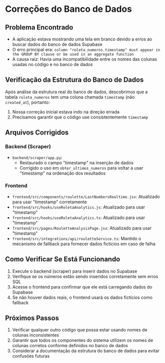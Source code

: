# Correções do Banco de Dados

## Problema Encontrado
- A aplicação estava mostrando uma tela em branco devido a erros ao buscar dados do banco de dados Supabase
- O erro principal era: `column "roleta_numeros.timestamp" must appear in the GROUP BY clause or be used in an aggregate function`
- A causa raiz: Havia uma incompatibilidade entre os nomes das colunas usadas no código e no banco de dados

## Verificação da Estrutura do Banco de Dados
Após análise da estrutura real do banco de dados, descobrimos que a tabela `roleta_numeros` tem uma coluna chamada `timestamp` (não `created_at`), portanto:

1. Nossa correção inicial estava indo na direção errada
2. Precisamos garantir que o código use consistentemente `timestamp`

## Arquivos Corrigidos

### Backend (Scraper)
- `backend/scraper/app.py`: 
  - Restaurado o campo "timestamp" na inserção de dados
  - Corrigido o uso em `obter_ultimos_numeros` para voltar a usar "timestamp" na ordenação dos resultados

### Frontend
- `frontend/src/components/roulette/LastNumbersRealtime.jsx`: Atualizado para usar "timestamp" corretamente
- `frontend/src/hooks/useRoletaAnalytics.js`: Atualizado para usar "timestamp"
- `frontend/src/hooks/useRoletaAnalytics.ts`: Atualizado para usar "timestamp"
- `frontend/src/pages/RouletteAnalysisPage.jsx`: Atualizado para usar "timestamp"
- `frontend/src/integrations/api/rouletteService.ts`: Mantido o mecanismo de fallback para fornecer dados fictícios em caso de falha

## Como Verificar Se Está Funcionando
1. Execute o backend (scraper) para inserir dados no Supabase
2. Verifique se os números estão sendo inseridos corretamente sem erros SQL
3. Acesse o frontend para confirmar que ele está carregando dados do Supabase
4. Se não houver dados reais, o frontend usará os dados fictícios como fallback

## Próximos Passos
1. Verificar qualquer outro código que possa estar usando nomes de colunas inconsistentes
2. Garantir que todos os componentes do sistema utilizem os nomes de colunas corretos conforme definidos no banco de dados
3. Considerar a documentação da estrutura do banco de dados para evitar confusões futuras 